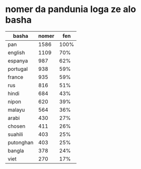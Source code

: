 # nomer da pandunia loga ze alo basha

| basha | nomer | fen |
|-------|-------|-----|
| pan | 1586 | 100% |
| english | 1109 | 70% |
| espanya | 987 | 62% |
| portugal | 938 | 59% |
| france | 935 | 59% |
| rus | 816 | 51% |
| hindi | 684 | 43% |
| nipon | 620 | 39% |
| malayu | 564 | 36% |
| arabi | 430 | 27% |
| chosen | 411 | 26% |
| suahili | 403 | 25% |
| putonghan | 403 | 25% |
| bangla | 378 | 24% |
| viet | 270 | 17% |
